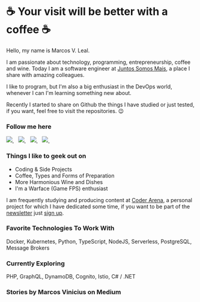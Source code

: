 # :coffee: Your visit will be better with a coffee :coffee:

Hello, my name is Marcos V. Leal.

I am passionate about technology, programming, entrepreneurship, coffee and wine. Today I am a software engineer at [Juntos Somos Mais](https://juntossomosmais.com.br/), a place I share with amazing colleagues.

I like to program, but I'm also a big enthusiast in the DevOps world, whenever I can I'm learning something new about.

Recently I started to share on Github the things I have studied or just tested, if you want, feel free to visit the repositories. :wink:

### Follow me here

<p>
<a href="https://www.linkedin.com/in/marcosleal-prd/">
 <img src="https://img.shields.io/badge/linkedin-%230077B5.svg?&style=for-the-badge&logo=linkedin&logoColor=white" />
</a>&nbsp;&nbsp;
<a href="https://twitter.com/marcosleal_prd">
  <img src="https://img.shields.io/badge/twitter-%231DA1F2.svg?&style=for-the-badge&logo=twitter&logoColor=white" />
</a>&nbsp;&nbsp;
<a href="https://www.instagram.com/marcosleal.prd/">
  <img src="https://img.shields.io/badge/instagram-%23E4405F.svg?&style=for-the-badge&logo=instagram&logoColor=white" />
</a>&nbsp;&nbsp;
<a href="https://medium.com/@marcosleal.prd">
  <img src="https://img.shields.io/badge/medium-%2312100E.svg?&style=for-the-badge&logo=medium&logoColor=white" />
</a>&nbsp;&nbsp;
</p>

### Things I like to geek out on

- Coding & Side Projects
- Coffee, Types and Forms of Preparation
- More Harmonious Wine and Dishes
- I'm a Warface (Game FPS) enthusiast

I am frequently studying and producing content at [Coder Arena](https://coderarena.com.br), a personal project for which I have dedicated some time, if you want to be part of the [newsletter](https://news.coderarena.com.br/) just [sign up](https://news.coderarena.com.br/).


### Favorite Technologies To Work With

Docker, Kubernetes, Python, TypeScript, NodeJS, Serverless, PostgreSQL, Message Brokers

### Currently Exploring

PHP, GraphQL, DynamoDB, Cognito, Istio, C# / .NET

### Stories by Marcos Vinicius on Medium
